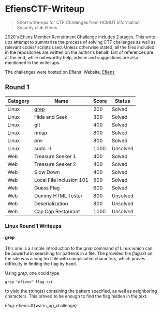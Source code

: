 # EfiensCTF-Writeup
> Short write-ups for CTF Challenges from HCMUT Information Security club Efiens

2020's Efiens Member Recruitment Challenge includes 2 stages. This write-ups attempt to summarize the process of solving CTF challenges as well as relevant codes/ scripts used. Unless otherwise stated, all the files included in the repositories are written on the author's behalf. List of references are at the end, while noteworthy help, advice and suggestions are also mentioned in the write-ups. 

The challenges were hosted on Efiens' Website, [Efiens](https://ctf.efiens.com/challenges)

## Round 1
| **Category**      | **Name**                  | **Score**                                                                                                    | **Status**                                                
|--------------|------------------------------|-----------|-----------|     
| Linux | [grep](#grep) | 200 | Solved
| Linux | Hide and Seek | 300 | Solved
| Linux | git | 400 | Solved
| Linux | nmap | 800 | Solved
| Linux | env | 800 | Solved
| Linux | sudo -l | 1000 | Unsolved
| Web | Treasure Seeker 1 | 400 | Solved
| Web | Treasure Seeker 2 | 400 | Solved
| Web | Slow Down | 400 | Solved
| Web | Local File Inclusion 101 | 500 | Solved
| Web | Guess Flag | 600 | Solved
| Web | Dummy HTML Tester | 800 | Unsolved
| Web | Deserialization | 800 | Unsolved
| Web | Cạp Cạp Restaurant | 1000 | Unsolved

### Linux Round 1 Writeups

#### grep
This one is a simple introduction to the *grep* command of Linux which can be powerful in searching for patterns in a file. The provided file *flag.txt* on the site was a long text file with complicated characters, which proves difficulty in finding the flag by hand. 

Using *grep*, one could type
```
grep "efiens" flag.txt
```
to yield the string(s) containing the pattern specified, as well as neighboring characters. This proved to be enough to find the flag hidden in the text.

*Flag*: efiensctf{warm_up_challenge}

